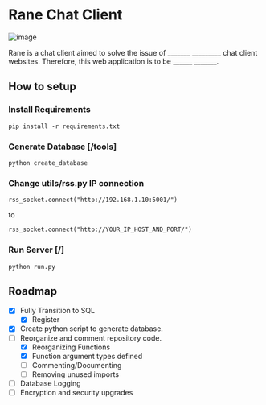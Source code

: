 # Rane Chat Client

![image](https://user-images.githubusercontent.com/36951064/114356224-b4d15100-9bb3-11eb-9dd7-22f5301016a3.png)

Rane is a chat client aimed to solve the issue of _______ _________ chat client websites. Therefore, this web application is to be ______ _______.

## How to setup

### Install Requirements

  `pip install -r requirements.txt`

### Generate Database [/tools]

  `python create_database`

### Change utils/rss.py IP connection

   `rss_socket.connect("http://192.168.1.10:5001/")`

   to

   `rss_socket.connect("http://YOUR_IP_HOST_AND_PORT/")`

    

### Run Server [/]
  `python run.py`

## Roadmap

- [x] Fully Transition to SQL
  - [x] Register
- [x] Create python script to generate database.
- [ ] Reorganize and comment repository code.
  - [x] Reorganizing Functions
  - [x] Function argument types defined
  - [ ] Commenting/Documenting
  - [ ] Removing unused imports
- [ ] Database Logging
- [ ] Encryption and security upgrades
